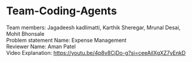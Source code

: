 # Team-Coding-Agents
Team members: Jagadeesh kadlimatti, Karthik Sheregar, Mrunal Desai, Mohit Bhonsale <br>
Problem statement Name: Expense Management <br>
Reviewer Name: Aman Patel <br>
Video Explanation: https://youtu.be/4p8v8CjDo-g?si=ceeAilXgXZ7yEnkD

